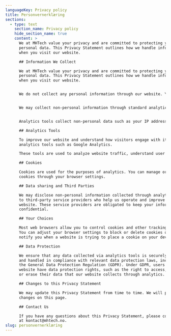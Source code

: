 ```yaml
---
languageKey: Privacy policy
title: Personvernerklæring
sections:
  - type: text
    section_name: Privacy policy
    hide_section_name: true
    content: >
      We at MHTech value your privacy and are committed to protecting your
      personal data. This Privacy Statement outlines how we handle information
      when you visit our website.

      ## Information We Collect

      We at MHTech value your privacy and are committed to protecting your
      personal data. This Privacy Statement outlines how we handle information
      when you visit our website.


      We do not collect any personal information through our website. You can browse our site without providing any personal details.


      We may collect non-personal information through standard analytics tools to improve your browsing experience and understand website usage.


      Analytics tools collect non-personal data such as your IP address, browser type, pages visited, and time spent on the site. This information is anonymized and used solely for statistical purposes.

      ## Analytics Tools

      To improve our website and understand how visitors engage with it, we use
      analytics tools such as Google Analytics. 

      These tools are used to analyze website traffic, understand user behavior and interests, and improve the website's functionality and user experience.

      ## Cookies

      Cookies are used for the purposes of analytics. You can manage or disable
      cookies through your browser settings.

      ## Data sharing and Third Parties

      We may disclose non-personal information collected through analytics tools
      to third-party service providers who help us operate and improve our
      website. These service providers are obligated to keep your information
      confidential.

      ## Your Choices

      Most web browsers allow you to control cookies and other tracking tools.
      You can adjust your browser settings to block or delete cookies or to
      notify you when a website is trying to place a cookie on your device.

      ## Data Protection

      We ensure that any data collected via analytics tools is securely stored
      and handled in compliance with relevant data protection laws, including
      the General Data Protection Regulation (GDPR). Under GDPR, users of our
      website have data protection rights, such as the right to access, rectify
      or erase their data that our website collects through analytics.

      ## Changes to this Privacy Statement

      We may update this Privacy Statement from time to time. We will post any
      changes on this page.

      ## Contact Us

      If you have any questions about this Privacy Statement, please contact us
      at kontact@mhtech.no.
slug: personvernerklæring
---
```

